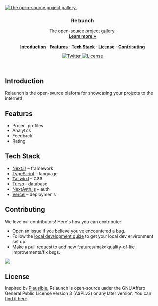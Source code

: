 <a href="https://relaunch-dev.vercel.app">
  <img alt="The open-source project gallery." src="https://github.com/Irere123/relaunch-v2/blob/master/public/logomark.svg">
</a>

<h3 align="center">Relaunch</h3>

<p align="center">
    The open-source project gallery.
    <br />
    <a href="https://relaunch-dev.vercel.app"><strong>Learn more »</strong></a>
    <br />
    <br />
    <a href="#introduction"><strong>Introduction</strong></a> ·
    <a href="#features"><strong>Features</strong></a> ·
    <a href="#tech-stack"><strong>Tech Stack</strong></a> ·
    <a href="#license"><strong>License</strong></a> ·
    <a href="#contributing"><strong>Contributing</strong></a>
</p>

<p align="center">
  <a href="https://twitter.com/irere_emmanuel">
    <img src="https://img.shields.io/twitter/follow/irere_emmanuel?style=flat&label=%40irere&logo=twitter&color=0bf&logoColor=fff" alt="Twitter" />
  </a>
  <a href="https://github.com/irere123/relaunch-v2/blob/master/LICENSE">
    <img src="https://img.shields.io/github/license/irere123/relaunch-v2?label=license&logo=github&color=f80&logoColor=fff" alt="License" />
  </a>
</p>

<br/>

## Introduction

Relaunch is the open-source plaform for showcasing your projects to the internet!

## Features

- Project profiles
- Analytics
- Feedback
- Rating

## Tech Stack

- [Next.js](https://nextjs.org/) – framework
- [TypeScript](https://www.typescriptlang.org/) – language
- [Tailwind](https://tailwindcss.com/) – CSS
- [Turso](https://turso.tech/) – database
- [NextAuth.js](https://next-auth.js.org/) – auth
- [Vercel](https://vercel.com/) – deployments

## Contributing

We love our contributors! Here's how you can contribute:

- [Open an issue](https://github.com/irere123/relaunch-v2/issues) if you believe you've encountered a bug.
- Follow the [local development guide](https://github.com/irere123/relaunch-v2/CONTRIBUTING.md) to get your local dev environment set up.
- Make a [pull request](https://github.com/irere123/relaunch-v2/pull) to add new features/make quality-of-life improvements/fix bugs.

<a href="https://github.com/irere123/relaunch-v2/graphs/contributors">
  <img src="https://contrib.rocks/image?repo=irere123/relaunch-v2" />
</a>

## License

Inspired by [Plausible](https://plausible.io/), Relaunch is open-source under the GNU Affero General Public License Version 3 (AGPLv3) or any later version. You can [find it here](https://github.com/irere123/relaunch-v2/blob/master/LICENSE.md).
